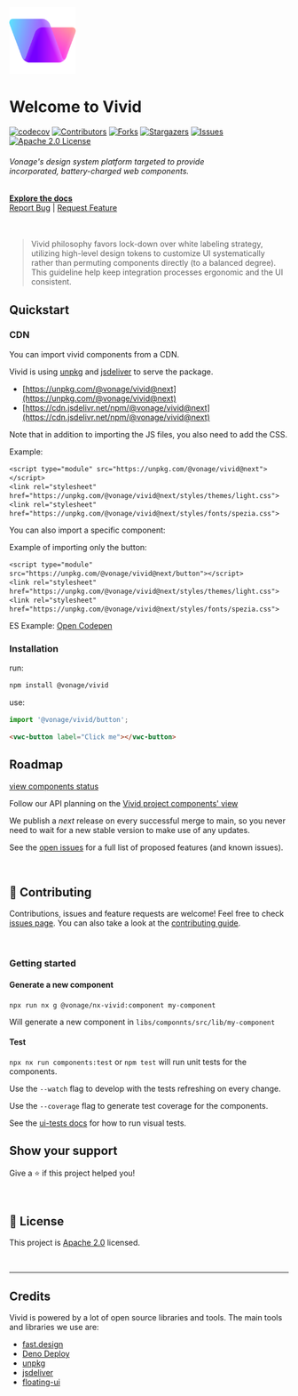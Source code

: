 <div class="home-page-hero">
  <a href="https://github.com/vonage/vivid-3">
    <img src="/vivid-logo.svg" style="" alt="Vivid Logo" width="120">
  </a>
  <h1>Welcome to Vivid</h1>

[![codecov][codecov-shield]][codecov-url]
[![Contributors][contributors-shield]][contributors-url]
[![Forks][forks-shield]][forks-url]
[![Stargazers][stars-shield]][stars-url]
[![Issues][issues-shield]][issues-url]
[![Apache 2.0 License][license-shield]][license-url]

  <h6>
    Vonage's design system platform targeted to provide </br>incorporated, battery-charged web components.
  </h6>
  <a class="home-page-hero-docs-btn" href="https://vivid.deno.dev"><strong>Explore the docs</strong></a>
  <div class="home-page-hero-docs-links">
    <a href="https://github.com/Vonage/vivid-3/issues/new?assignees=&labels=&template=bug_report.md&title=">Report Bug</a>
    <span>|</span>
    <a href="https://github.com/Vonage/vivid-3/issues/new?assignees=&labels=&template=feature_request.md&title=">Request Feature</a>
  </div>
</div>

<br>
<br>

> Vivid philosophy favors lock-down over white labeling strategy, utilizing high-level design tokens to customize UI systematically rather than permuting components directly (to a balanced degree). This guideline help keep integration processes ergonomic and the UI consistent.

## Quickstart

### CDN
You can import vivid components from a CDN. 

Vivid is using [unpkg](https://unpkg.com) and [jsdeliver](https://jsdeliver) to serve the package.
- [https://unpkg.com/@vonage/vivid@next](https://unpkg.com/@vonage/vivid@next)
- [https://cdn.jsdelivr.net/npm/@vonage/vivid@next](https://cdn.jsdelivr.net/npm/@vonage/vivid@next)

Note that in addition to importing the JS files, you also need to add the CSS.

Example:
```
<script type="module" src="https://unpkg.com/@vonage/vivid@next"></script>
<link rel="stylesheet" href="https://unpkg.com/@vonage/vivid@next/styles/themes/light.css">
<link rel="stylesheet" href="https://unpkg.com/@vonage/vivid@next/styles/fonts/spezia.css">
```

You can also import a specific component:

Example of importing only the button:
```
<script type="module" src="https://unpkg.com/@vonage/vivid@next/button"></script>
<link rel="stylesheet" href="https://unpkg.com/@vonage/vivid@next/styles/themes/light.css">
<link rel="stylesheet" href="https://unpkg.com/@vonage/vivid@next/styles/fonts/spezia.css">
```
ES Example: [Open Codepen](https://codepen.io/yonatankra/pen/yLKyaPG)

### Installation

run:

```bash
npm install @vonage/vivid
```

use:

```js
import '@vonage/vivid/button';
```

```html
<vwc-button label="Click me"></vwc-button>
```

## Roadmap

[view components status](https://github.com/orgs/Vonage/projects/6)

Follow our API planning on the [Vivid project components' view](https://github.com/orgs/Vonage/projects/3/views/13)

We publish a _next_ release on every successful merge to main, so you never need to wait for a new stable version to make use of any updates.

See the [open issues](https://github.com/vonage/vivid-3/issues) for a full list of proposed features (and known issues).

<br>

## 🤝 Contributing

Contributions, issues and feature requests are welcome!
Feel free to check [issues page](https://github.com/Vonage/vivid-3/issues). You can also take a look at the [contributing guide](.github/CONTRIBUTING.md).

<br>

### Getting started

#### Generate a new component

`npx run nx g @vonage/nx-vivid:component my-component`

Will generate a new component in `libs/componnts/src/lib/my-component`

#### Test

`npx nx run components:test` or `npm test` will run unit tests for the components.

Use the `--watch` flag to develop with the tests refreshing on every change.

Use the `--coverage` flag to generate test coverage for the components.

See the [ui-tests docs](docs/ui-tests/readme.md) for how to run visual tests.

## Show your support

Give a ⭐️ if this project helped you!

<br>

## 📝 License

This project is [Apache 2.0][license-url] licensed.

<br>

<hr>

## Credits

Vivid is powered by a lot of open source libraries and tools. The main tools and libraries we use are:
* [fast.design](https://fast.design)
* [Deno Deploy](https://deno.com/deploy)
* [unpkg](https://unpkg.com)
* [jsdeliver](https://jsdeliver)
* [floating-ui](https://floating-ui.com/)
<!-- MARKDOWN LINKS & IMAGES -->
<!-- https://www.markdownguide.org/basic-syntax/#reference-style-links -->
[codecov-shield]: https://img.shields.io/codecov/c/gh/Vonage/vivid-3?style=for-the-badge&token=74ALFP2OR2
[codecov-url]: https://codecov.io/gh/Vonage/vivid-3
[contributors-shield]: https://img.shields.io/github/contributors/vonage/vivid-3.svg?style=for-the-badge
[contributors-url]: https://github.com/vonage/vivid-3/graphs/contributors
[forks-shield]: https://img.shields.io/github/forks/vonage/vivid-3.svg?style=for-the-badge
[forks-url]: https://github.com/vonage/vivid-3/network/members
[stars-shield]: https://img.shields.io/github/stars/vonage/vivid-3.svg?style=for-the-badge
[stars-url]: https://github.com/vonage/vivid-3/stargazers
[issues-shield]: https://img.shields.io/github/issues/vonage/vivid-3.svg?style=for-the-badge
[issues-url]: https://github.com/vonage/vivid-3/issues
[license-shield]: https://img.shields.io/github/license/vonage/vivid-3.svg?style=for-the-badge
[license-url]: LICENSE.md
[license-url]: LICENSE.md
